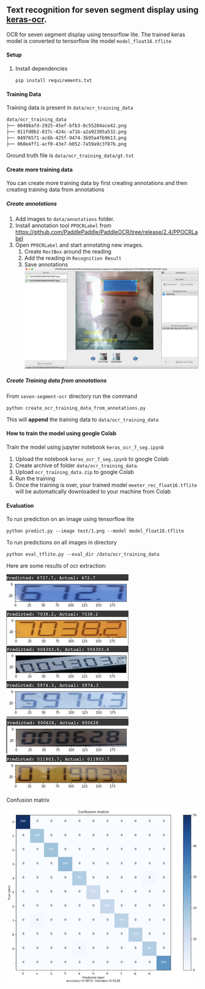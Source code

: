 ## Text recognition for seven segment display using [keras-ocr](https://github.com/faustomorales/keras-ocr).

OCR for seven segment display using tensorflow lite. 
The trained keras model is converted to tensorflow lite model `model_float16.tflite`

#### Setup
  1. Install dependencies
     ```
     pip install requirements.txt
     ```

#### Training Data
Training data is present in `data/ocr_training_data`
```console
data/ocr_training_data
├── 00498afd-2925-45ef-bfb3-8c55204ace42.png
├── 011fd0b2-837c-424c-a71b-a2a92305a532.png
├── 04976571-ac6b-425f-9474-3b95a4fb9613.png
├── 068e4ff1-acf0-43e7-b052-7a59a9c3f87b.png
```
Ground truth file is `data/ocr_training_data/gt.txt`

#### Create more training data
You can create more training data by first creating annotations and then creating training data from annotations
##### Create annotations
  1. Add images to `data/annotations` folder.
  2. Install annotation tool `PPOCRLabel` from https://github.com/PaddlePaddle/PaddleOCR/tree/release/2.4/PPOCRLabel
  3. Open `PPOCRLabel` and start annotating new images.
     1. Create `RectBox` around the reading
     2. Add the reading in `Recognition Result`
     3. Save annotations
   ![](results/annotations.jpg)
##### Create Training data from annotations
From `seven-segment-ocr` directory run the command
```
python create_ocr_training_data_from_annotations.py
```
This will **append** the training data to `data/ocr_training_data`

#### How to train the model using google Colab
Train the model using jupyter notebook `keras_ocr_7_seg.ipynb`
  1. Upload the notebook `keras_ocr_7_seg.ipynb` to google Colab
  2. Create archive of folder `data/ocr_training_data`.
  3. Upload `ocr_training_data.zip` to google Colab
  4. Run the training
  5. Once the training is over, your trained model `meeter_rec_float16.tflite` will be automatically downloaded to your machine from Colab
#### Evaluation
To run prediction on an image using tensorflow lite
```console
python predict.py --image test/1.png --model model_float16.tflite
```

To run predictions on all images in directory
```console
python eval_tflite.py --eval_dir /data/ocr_training_data
```

Here are some results of ocr extraction:

![](results/1.jpg) ![](results/2.jpg) ![](results/3.jpg)
![](results/4.jpg) ![](results/5.jpg) ![](results/6.jpg)

Confusion matrix

![](results/cm.jpg)
